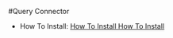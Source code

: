 #Query Connector

* How To Install: [How To Install How To Install](https://github.com/balthier82/queryconnector/blob/master/help/HowToInstall.md)

